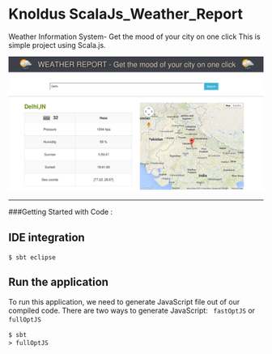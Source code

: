 Knoldus ScalaJs_Weather_Report
======================

Weather Information System- Get the mood of your city on one click  This is simple project using Scala.js.

![weather](src/main/resources/images/weather.png)


*************************************************************************************************************
###Getting Started with Code  : 

## IDE integration

`$ sbt eclipse`

## Run the application

To run this application, we need to generate JavaScript file out of our compiled code. There are two ways to generate JavaScript: ` fastOptJS` or ` fullOptJS`
```shell
$ sbt
> fullOptJS
```
    

